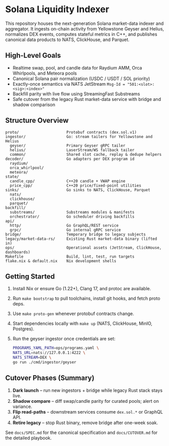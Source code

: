 # Solana Liquidity Indexer

This repository houses the next-generation Solana market-data indexer and aggregator. It ingests
on-chain activity from Yellowstone Geyser and Helius, normalizes DEX events, computes stateful
metrics in C++, and publishes canonical data products to NATS, ClickHouse, and Parquet.

## High-Level Goals
- Realtime swap, pool, and candle data for Raydium AMM, Orca Whirlpools, and Meteora pools
- Canonical Solana pair normalization (USDC / USDT / SOL priority)
- Exactly-once semantics via NATS JetStream `Msg-Id = "501:<slot>:<sig>:<index>"`
- Backfill parity with live flow using StreamingFast Substreams
- Safe cutover from the legacy Rust market-data service with bridge and shadow comparison

## Structure Overview
```
proto/                     Protobuf contracts (dex.sol.v1)
ingestor/                  Go: stream tailers for Yellowstone and Helius
  geyser/                  Primary Geyser gRPC tailer
  helius/                  LaserStream/WS fallback tailer
  common/                  Shared slot cache, replay & dedupe helpers
decoder/                   Go adapters per DEX program id
  raydium/
  orca_whirlpool/
  meteora/
state/
  candle_cpp/              C++20 candle + VWAP engine
  price_cpp/               C++20 price/fixed-point utilities
sinks/                     Go sinks to NATS, ClickHouse, Parquet
  nats/
  clickhouse/
  parquet/
backfill/
  substreams/              Substreams modules & manifests
  orchestrator/            Go scheduler driving backfills
api/
  http/                    Go GraphQL/REST service
  grpc/                    Go internal gRPC service
bridge/                    Temporary bridge to legacy subjects
legacy/market-data-rs/     Existing Rust market-data binary (lifted in)
ops/                       Operational assets (JetStream, ClickHouse, dashboards)
Makefile                   Build, lint, test, run targets
flake.nix & default.nix    Nix development shells
```

## Getting Started
1. Install Nix or ensure Go (1.22+), Clang 17, and protoc are available.
2. Run `make bootstrap` to pull toolchains, install git hooks, and fetch proto deps.
3. Use `make proto-gen` whenever protobuf contracts change.
4. Start dependencies locally with `make up` (NATS, ClickHouse, MinIO, Postgres).
5. Run the geyser ingestor once credentials are set:

   ```bash
   PROGRAMS_YAML_PATH=ops/programs.yaml \
   NATS_URL=nats://127.0.0.1:4222 \
   NATS_STREAM=DEX \
   go run ./cmd/ingestor/geyser
   ```

## Cutover Phases (Summary)
1. **Dark launch** – run new ingestors + bridge while legacy Rust stack stays live.
2. **Shadow compare** – diff swap/candle parity for curated pools; alert on variance.
3. **Flip read-paths** – downstream services consume `dex.sol.*` or GraphQL API.
4. **Retire legacy** – stop Rust binary, remove bridge after one-week soak.

See `docs/SPEC.md` for the canonical specification and `docs/CUTOVER.md` for the detailed playbook.
